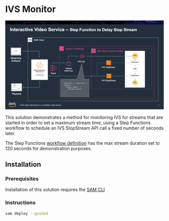 # IVS Monitor

![IVS Monitor](images/ivs-monitor.png)

This solution demonstrates a method for monitoring IVS for streams that are started in order to set a maximum stream time, using a Step Functions workflow to schedule an IVS StopStream API call a fixed number of seconds later.

The Step Functions [workflow definition](app/workflow.asl.json) has the max stream duration set to 120 seconds for demonstration purposes.

## Installation

### Prerequisites

Installation of this solution requires the [SAM CLI](https://docs.aws.amazon.com/serverless-application-model/latest/developerguide/serverless-sam-cli-install.html)

### Instructions

```bash
sam deploy --guided
```

